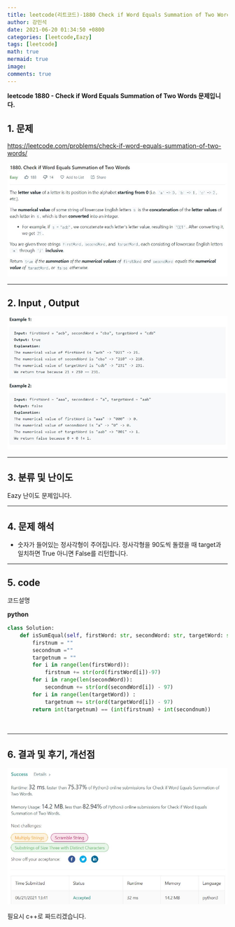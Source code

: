 ```yaml
---
title: leetcode(리트코드)-1880 Check if Word Equals Summation of Two Words(python)
author: 강민석
date: 2021-06-20 01:34:50 +0800
categories: [leetcode,Eazy]
tags: [leetcode]
math: true
mermaid: true
image: 
comments: true
---
```


**leetcode 1880 - Check if Word Equals Summation of Two Words 문제입니다.**

## 1. 문제
<https://leetcode.com/problems/check-if-word-equals-summation-of-two-words/> 

![](/assets/img/sample/leetcode/1880/Problem.JPG)

-----  

## 2. Input , Output

![](/assets/img/sample/leetcode/1880/input.JPG)  


-----  

## 3. 분류 및 난이도

Eazy 난이도 문제입니다.  


-----  

## 4. 문제 해석

- 숫자가 들어있는 정사각형이 주어집니다. 정사각형을 90도씩 돌렸을 때 target과 일치하면 True 아니면 False를 리턴합니다.





-----  

## 5. code  

코드설명

**python**

```python
class Solution:
    def isSumEqual(self, firstWord: str, secondWord: str, targetWord: str) -> bool:
        firstnum = ""
        secondnum =""
        targetnum = ""
        for i in range(len(firstWord)):
            firstnum += str(ord(firstWord[i])-97)
        for i in range(len(secondWord)):
            secondnum += str(ord(secondWord[i]) - 97)
        for i in range(len(targetWord)) : 
            targetnum += str(ord(targetWord[i]) - 97)
        return int(targetnum) == (int(firstnum) + int(secondnum))
            
    
```

-----

## 6. 결과 및 후기, 개선점



![](/assets/img/sample/leetcode/1880/result.JPG)  

필요시 c++로 짜드리겠습니다.



